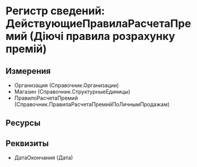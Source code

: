 ﻿# Регистр сведений: ДействующиеПравилаРасчетаПремий (Діючі правила розрахунку премій)

## Измерения

- Организация (Справочник.Организации)
- Магазин (Справочник.СтруктурныеЕдиницы)
- ПравилоРасчетаПремий (Справочник.ПравилаРасчетаПремийПоЛичнымПродажам)

## Ресурсы


## Реквизиты

- ДатаОкончания (Дата)

